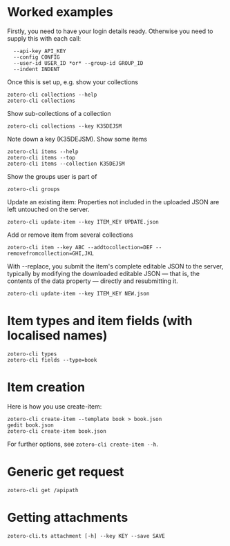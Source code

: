 # Worked examples

Firstly, you need to have your login details ready. Otherwise you need to supply this with each call:

```
  --api-key API_KEY
  --config CONFIG
  --user-id USER_ID *or* --group-id GROUP_ID
  --indent INDENT
```

Once this is set up, e.g. show your collections

```
zotero-cli collections --help
zotero-cli collections
```

Show sub-collections of a collection

```
zotero-cli collections --key K35DEJSM
```

Note down a key (K35DEJSM). Show some items

```
zotero-cli items --help
zotero-cli items --top
zotero-cli items --collection K35DEJSM
```

Show the groups user is part of

```
zotero-cli groups
```

Update an existing item:
Properties not included in the uploaded JSON are left untouched on the server.

```
zotero-cli update-item --key ITEM_KEY UPDATE.json
```

Add or remove item from several collections

```
zotero-cli item --key ABC --addtocollection=DEF --removefromcollection=GHI,JKL
```

With --replace, you submit the item's complete editable JSON to the server, typically by modifying the downloaded editable JSON — that is, the contents of the data property — directly and resubmitting it.

```
zotero-cli update-item --key ITEM_KEY NEW.json
```

# Item types and item fields (with localised names) 

```
zotero-cli types
zotero-cli fields --type=book
```

# Item creation
Here is how you use create-item:
```
zotero-cli create-item --template book > book.json
gedit book.json
zotero-cli create-item book.json
```
For further options, see `zotero-cli create-item --h`.

# Generic get request
```
zotero-cli get /apipath
```

# Getting attachments
```
zotero-cli.ts attachment [-h] --key KEY --save SAVE
```
